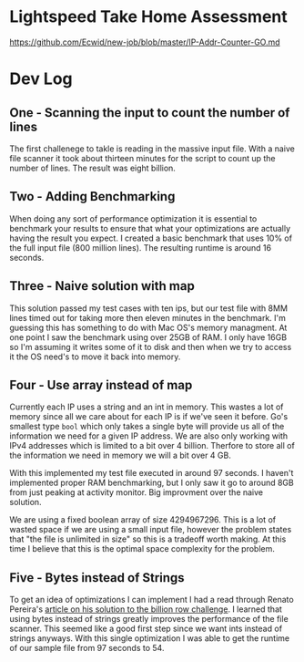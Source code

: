 # Lightspeed Take Home Assessment

https://github.com/Ecwid/new-job/blob/master/IP-Addr-Counter-GO.md

# Dev Log

## One - Scanning the input to count the number of lines

The first challenege to takle is reading in the massive input file. With a naive
file scanner it took about thirteen minutes for the script to count up the number of
lines. The result was eight billion.

## Two - Adding Benchmarking

When doing any sort of performance optimization it is essential to benchmark
your results to ensure that what your optimizations are actually having the
result you expect. I created a basic benchmark that uses 10% of the full input
file (800 million lines). The resulting runtime is around 16 seconds.

## Three - Naive solution with map

This solution passed my test cases with ten ips, but our test file with 8MM
lines timed out for taking more then eleven minutes in the benchmark. I'm
guessing this has something to do with Mac OS's memory managment. At one point I
saw the benchmark using over 25GB of RAM. I only have 16GB so I'm assuming it
writes some of it to disk and then when we try to access it the OS need's to
move it back into memory.

## Four - Use array instead of map

Currently each IP uses a string and an int in memory. This wastes a lot of
memory since all we care about for each IP is if we've seen it before. Go's
smallest type `bool` which only takes a single byte will provide us all of the
information we need for a given IP address. We are also only working with IPv4
addresses which is limited to a bit over 4 billion. Therfore to store all of the
information we need in memory we will a bit over 4 GB.

With this implemented my test file executed in around 97 seconds. I haven't
implemented proper RAM benchmarking, but I only saw it go to around 8GB from
just peaking at activity monitor. Big improvment over the naive solution.

We are using a fixed boolean array of size 4294967296. This is a lot of wasted
space if we are using a small input file, however the problem states that "the
file is unlimited in size" so this is a tradeoff worth making. At this time I
believe that this is the optimal space complexity for the problem.

## Five - Bytes instead of Strings

To get an idea of optimizations I can implement I had a read through Renato Pereira's [article on his solution to the billion row challenge](https://r2p.dev/b/2024-03-18-1brc-go/). I learned that using bytes instead of strings greatly improves the performance of the file scanner. This seemed like a good first step since we want ints instead of strings anyways. With this single optimization I was able to get the runtime of our sample file from 97 seconds to 54.
